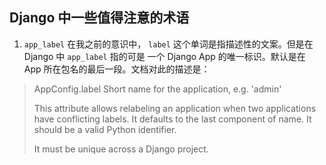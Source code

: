## Django 中一些值得注意的术语

1. `app_label` 在我之前的意识中， `label` 这个单词是指描述性的文案。但是在 Django 中 `app_label` 指的可是 一个 Django App 的唯一标识。默认是在 App 所在包名的最后一段。文档对此的描述是：
 >AppConfig.label
  Short name for the application, e.g. 'admin'
 >  
 > This attribute allows relabeling an application when two applications have conflicting labels. It defaults to the last component of name. It should be a valid Python identifier.
 > 
 > It must be unique across a Django project. 
